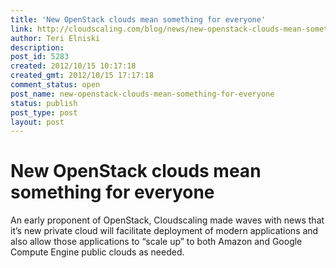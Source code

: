 ```yaml
---
title: 'New OpenStack clouds mean something for everyone'
link: http://cloudscaling.com/blog/news/new-openstack-clouds-mean-something-for-everyone/
author: Teri Elniski
description: 
post_id: 5283
created: 2012/10/15 10:17:18
created_gmt: 2012/10/15 17:17:18
comment_status: open
post_name: new-openstack-clouds-mean-something-for-everyone
status: publish
post_type: post
layout: post
---
```


# New OpenStack clouds mean something for everyone

An early proponent of OpenStack, Cloudscaling made waves with news that it’s new private cloud will facilitate deployment of modern applications and also allow those applications to “scale up” to both Amazon and Google Compute Engine public clouds as needed.